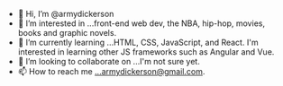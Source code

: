 - 👋 Hi, I’m @armydickerson
- 👀 I’m interested in ...front-end web dev, the NBA, hip-hop, movies, books and graphic novels. 
- 🌱 I’m currently learning ...HTML, CSS, JavaScript, and React. I'm interested in learning other JS frameworks such as Angular and Vue.  
- 💞️ I’m looking to collaborate on ...I'm not sure yet. 
- 📫 How to reach me ...armydickerson@gmail.com.

<!---
armydickerson/armydickerson is a ✨ special ✨ repository because its `README.md` (this file) appears on your GitHub profile.
You can click the Preview link to take a look at your changes.
--->
